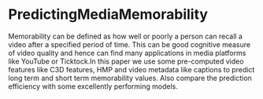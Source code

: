 # PredictingMediaMemorability
Memorability can be defined as how well or poorly a person can recall a video after a specified period of time. This can be good cognitive measure of video quality and hence can find many applications in media platforms like YouTube or Ticktock.In this paper we use some pre-computed video features like C3D features, HMP and video metadata like captions to predict long term and short term memorability values. Also compare the prediction efficiency with some excellently performing models.
